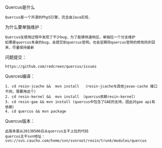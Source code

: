 Quercus是什么

    Quercus是一个开源的Php5引擎，完全由Java实现.
为什么要单独维护：

    Quercus在使用过程中发现了不少bug，为了能够快速响应，单独拉一个分支维护
    如果是quercus本身的bug，会提交到quercus官网。也会定期将quercus官网的修改同步回来，尽量保持最新
问题提交：

    https://github.com/redcreen/quercus/issues
Querces编译：

    1. cd resin-jcache &&  mvn install  （resin-jcache与其他javax-cache 接口不同，需要用这个）
    2. cd resin-kernel &&  mvn install （quercus依赖resin-kernel）
    3. cd resin-gae && mvn install (quercus中包含了GAE的支持，因此对gae api有依赖）
    4. cd quercus && mvn package
Quercus版本：

    此版本是从20130506日从quercus主干上拉的代码
    quercus主干svn地址：svn://svn.caucho.com/home/svn/svnroot/resin/trunk/modules/quercus
    
